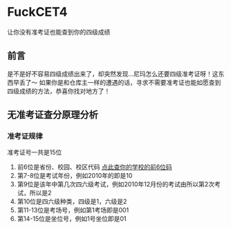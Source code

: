 # FuckCET4
让你没有准考证也能查到你的四级成绩
## 前言
是不是好不容易四级成绩出来了，却突然发现...尼玛怎么还要四级准考证呀！这东西早丢了～
如果你是和仓库主一样的遭遇的话，寻求不需要准考证也能如愿查到四级成绩的方法，恭喜你找对地方了！
## 无准考证查分原理分析
### 准考证规律
准考证号一共是15位
1. 前6位是省份、校园、校区代码 [点此查你的学校的前6位码](UniversityCode.md)
2. 第7-8位是考试年份，例如2010年的即是10
3. 第9位是该年中第几次四六级考试，例如2010年12月份的考试由所以第2次考试，所以是2
4. 第10位是四六级种类，四级是1，六级是2
5. 第11-13位是考场号，例如第1考场即是001
6. 第14-15位是坐位号，例如1号坐位即是01
